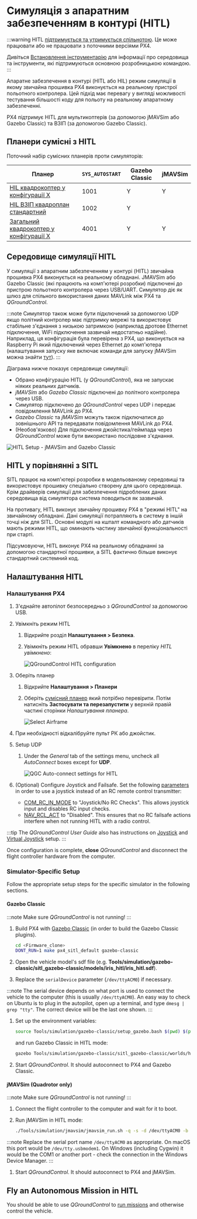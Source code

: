 # Симуляція з апаратним забезпеченням в контурі (HITL)

:::warning HITL
[підтримується та утримується спільнотою](../simulation/community_supported_simulators.md). Це може працювати або не працювати з поточними версіями PX4.

Дивіться [Встановлення інструментарію](../dev_setup/dev_env.md) для інформації про середовища та інструменти, які підтримуються основною розробницькою командою.
:::

Апаратне забезпечення в контурі (HITL або HIL) режим симуляції в якому звичайна прошивка PX4 виконується на реальному пристрої польотного контролера. Цей підхід має перевагу у вигляді можливості тестування більшості коду для польоту на реальному апаратному забезпеченні.

PX4 підтримує HITL для мультикоптерів (за допомогою jMAVSim або Gazebo Classic) та ВЗІП (за допомогою Gazebo Classic).

<a id="compatible_airframe"></a>

## Планери сумісні з HITL

Поточний набір сумісних планерів проти симуляторів:

| Планер                                                                                                               | `SYS_AUTOSTART` | Gazebo Classic | jMAVSim |
| -------------------------------------------------------------------------------------------------------------------- | --------------- | -------------- | ------- |
| [HIL квадрокоптер у конфігурації X](../airframes/airframe_reference.md#copter_simulation_hil_quadcopter_x)           | 1001            | Y              | Y       |
| [HIL ВЗІП квадроплан стандартний](../airframes/airframe_reference.md#vtol_standard_vtol_hil_standard_vtol_quadplane) | 1002            | Y              |         |
| [Загальний квадрокоптер у конфігурації X](../airframes/airframe_reference.md#copter_quadrotor_x_generic_quadcopter)  | 4001            | Y              | Y       |

<a id="simulation_environment"></a>

## Середовище симуляції HITL

У симуляції з апаратним забезпеченням у контурі (HITL) звичайна прошивка PX4 виконується на реальному обладнані. JMAVSim або Gazebo Classic (які працюють на комп'ютері розробки) підключені до пристрою польотного контролера через USB/UART. Симулятор діє як шлюз для спільного використання даних MAVLink між PX4 та _QGroundControl_.

:::note
Симулятор також може бути підключений за допомогою UDP якщо політний контролер має підтримку мережі та використовує стабільне з'єднання з низькою затримкою (наприклад дротове Ethernet підключення, WiFi підключення зазвичай недостатньо надійне). Наприклад, ця конфігурація була перевірена з PX4, що виконується на Raspberry Pi який підключений через Ethernet до комп'ютера (налаштування запуску яке включає команди для запуску jMAVSim можна знайти [тут](https://github.com/PX4/PX4-Autopilot/blob/main/posix-configs/rpi/px4_hil.config)).
:::

Діаграма нижче показує середовище симуляції:

- Обрано конфігурацію HITL (у _QGroundControl_), яка не запускає ніяких реальних датчиків.
- _jMAVSim_ або _Gazebo Classic_ підключені до політного контролера через USB.
- Симулятор підключено до _QGroundControl_ через UDP і передає повідомлення MAVLink до PX4.
- _Gazebo Classic_ та _jMAVSim_ можуть також підключатися до зовнішнього API та передавати повідомлення MAVLink до PX4.
- (Необов'язково) Для підключення джойстика/геймпада через _QGroundControl_ може бути використано послідовне з'єднання.

![HITL Setup - jMAVSim and Gazebo Classic](../../assets/simulation/px4_hitl_overview_jmavsim_gazebo.svg)

## HITL у порівнянні з SITL

SITL працює на комп'ютері розробки в модельованому середовищі та використовує прошивку спеціально створену для цього середовища. Крім драйверів симуляції для забезпечення підроблених даних середовища від симулятора система поводиться як зазвичай.

На противагу, HITL виконує звичайну прошивку PX4 в "режимі HITL" на звичайному обладнані. Дані симуляції потрапляють в систему в іншій точці ніж для SITL. Основні модулі на кшталт командного або датчиків мають режими HITL, що оминають частину звичайної функціональності при старті.

Підсумовуючи, HITL виконує PX4 на реальному обладнанні за допомогою стандартної прошивки, а SITL фактично більше виконує стандартний системний код.

## Налаштування HITL

### Налаштування PX4

1. З'єднайте автопілот безпосередньо з _QGroundControl_ за допомогою USB.
1. Увімкніть режим HITL

   1. Відкрийте розділ **Налаштування > Безпека**.
   1. Увімкніть режим HITL обравши **Увімкнено** в переліку _HITL увімкнено_:

      ![QGroundControl HITL configuration](../../assets/gcs/qgc_hitl_config.png)

1. Оберіть планер

   1. Відкрийте **Налаштування > Планери**
   1. Оберіть [сумісний планер](#compatible_airframe) який потрібно перевірити. Потім натисніть **Застосувати та перезапустити** у верхній правій частині сторінки _Налаштування планера_.

      ![Select Airframe](../../assets/gcs/qgc_hil_config.png)

1. При необхідності відкалібруйте пульт РК або джойстик.
1. Setup UDP

   1. Under the _General_ tab of the settings menu, uncheck all _AutoConnect_ boxes except for **UDP**.

      ![QGC Auto-connect settings for HITL](../../assets/gcs/qgc_hitl_autoconnect.png)

1. (Optional) Configure Joystick and Failsafe. Set the following [parameters](../advanced_config/parameters.md) in order to use a joystick instead of an RC remote control transmitter:

   - [COM_RC_IN_MODE](../advanced_config/parameter_reference.md#COM_RC_IN_MODE) to "Joystick/No RC Checks". This allows joystick input and disables RC input checks.
   - [NAV_RCL_ACT](../advanced_config/parameter_reference.md#NAV_RCL_ACT) to "Disabled". This ensures that no RC failsafe actions interfere when not running HITL with a radio control.

:::tip
The _QGroundControl User Guide_ also has instructions on [Joystick](https://docs.qgroundcontrol.com/master/en/SetupView/Joystick.html) and [Virtual Joystick](https://docs.qgroundcontrol.com/master/en/SettingsView/VirtualJoystick.html) setup.
:::

Once configuration is complete, **close** _QGroundControl_ and disconnect the flight controller hardware from the computer.

### Simulator-Specific Setup

Follow the appropriate setup steps for the specific simulator in the following sections.

#### Gazebo Classic

:::note
Make sure _QGroundControl_ is not running!
:::

1. Build PX4 with [Gazebo Classic](../sim_gazebo_classic/README.md) (in order to build the Gazebo Classic plugins).

   ```sh
   cd <Firmware_clone>
   DONT_RUN=1 make px4_sitl_default gazebo-classic
   ```

1. Open the vehicle model's sdf file (e.g. **Tools/simulation/gazebo-classic/sitl_gazebo-classic/models/iris_hitl/iris_hitl.sdf**).
1. Replace the `serialDevice` parameter (`/dev/ttyACM0`) if necessary.

:::note
The serial device depends on what port is used to connect the vehicle to the computer (this is usually `/dev/ttyACM0`). An easy way to check on Ubuntu is to plug in the autopilot, open up a terminal, and type `dmesg | grep "tty"`. The correct device will be the last one shown.
:::

1. Set up the environment variables:

   ```sh
   source Tools/simulation/gazebo-classic/setup_gazebo.bash $(pwd) $(pwd)/build/px4_sitl_default
   ```

   and run Gazebo Classic in HITL mode:

   ```sh
   gazebo Tools/simulation/gazebo-classic/sitl_gazebo-classic/worlds/hitl_iris.world
   ```

1. Start _QGroundControl_. It should autoconnect to PX4 and Gazebo Classic.

#### jMAVSim (Quadrotor only)

:::note
Make sure _QGroundControl_ is not running!
:::

1. Connect the flight controller to the computer and wait for it to boot.
1. Run jMAVSim in HITL mode:

   ```sh
   ./Tools/simulation/jmavsim/jmavsim_run.sh -q -s -d /dev/ttyACM0 -b 921600 -r 250
   ```

:::note
Replace the serial port name `/dev/ttyACM0` as appropriate. On macOS this port would be `/dev/tty.usbmodem1`. On Windows (including Cygwin) it would be the COM1 or another port - check the connection in the Windows Device Manager.
:::

1. Start _QGroundControl_. It should autoconnect to PX4 and jMAVSim.

## Fly an Autonomous Mission in HITL

You should be able to use _QGroundControl_ to [run missions](https://docs.qgroundcontrol.com/master/en/FlyView/FlyView.html#missions) and otherwise control the vehicle.
